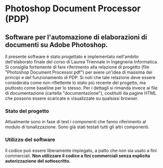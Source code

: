 # Photoshop Document Processor (PDP)
## Software per l'automazione di elaborazioni di documenti su Adobe Photoshop.

Il presente software è stato progettato e implementato nell'ambito dell'elaborato finale del corso di Laurea Triennale in Ingegneria Informatica. 
Si consiglia fortemente di fare riferimento alla relazione di progetto (file "Photoshop Document Processor.pdf") per avere un'idea di massima dei principi e del funzionamento di PDP. Si noti che tale relazione deve essere considerata come non riflettente lo stato più recente del progetto, ma piuttosto come baseline per lo stesso. Per i dettagli si rimanda invece ai file di documentazione (cartella "documentazione"), costituiti da pagine HTML che possono essere scaricate e visualizzate su qualsiasi browser.

### Stato del progetto
Attualmente sono in fase di test i componenti che fanno riferimento al modulo di tonalizzazione. Sono già stati testati tutti gli altri componenti.

### Utilizzo del software
Il codice può essere liberamente impiegato, a patto che non sia usato a fini commerciali. **Non utilizzare il codice a fini commerciali senza esplicita autorizzazione del sottoscritto.**


